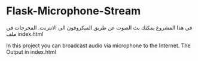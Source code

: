 # Flask-Microphone-Stream
في هذا المشروع يمكنك بث الصوت عن طريق الميكروفون الى الانترنت.
المخرجات في ملف index.html



In this project you can broadcast audio via microphone to the Internet.
The Output in index.html 
